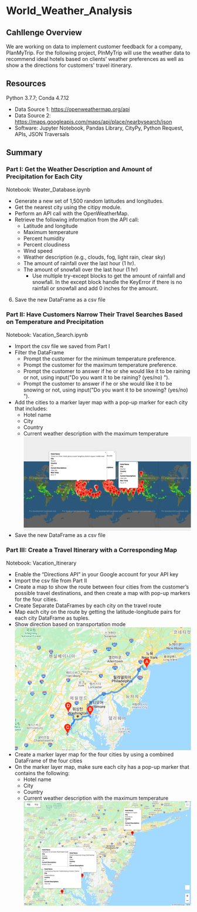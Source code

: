 # World_Weather_Analysis

## Cahllenge Overview
We are working on data to implement customer feedback for a company, PlanMyTrip. For the following project, PlnMyTrip will use the weather data to recommend ideal hotels based on clients’ weather preferences as well as show a the directions for customers' travel itinerary.
## Resources
Python 3.7.7; Conda 4.7.12
- Data Source 1: https://openweathermap.org/api
- Data Source 2: https://maps.googleapis.com/maps/api/place/nearbysearch/json
- Software: Jupyter Notebook, Pandas Library, CityPy, Python Request, APIs, JSON Traversals

## Summary
### Part I: Get the Weather Description and Amount of Precipitation for Each City
Notebook: Weater_Database.ipynb
- Generate a new set of 1,500 random latitudes and longitudes.
- Get the nearest city using the citipy module.
- Perform an API call with the OpenWeatherMap.
- Retrieve the following information from the API call:
  - Latitude and longitude
  - Maximum temperature
  - Percent humidity
  - Percent cloudiness
  - Wind speed
  - Weather description (e.g., clouds, fog, light rain, clear sky)
  - The amount of rainfall over the last hour (1 hr).
  - The amount of snowfall over the last hour (1 hr)
    - Use multiple try-except blocks to get the amount of rainfall and snowfall. In the except block handle the KeyError if there is no rainfall or snowfall and add 0 inches for the amount.
6. Save the new DataFrame as a csv file 

### Part II: Have Customers Narrow Their Travel Searches Based on Temperature and Precipitation
Notebook: Vacation_Search.ipynb
- Import the csv file we saved from Part I
- Filter the DataFrame 
  - Prompt the customer for the minimum temperature preference.
  - Prompt the customer for the maximum temperature preference.
  - Prompt the customer to answer if he or she would like it to be raining or not, using input("Do you want it to be raining? (yes/no) ").
  - Prompt the customer to answer if he or she would like it to be snowing or not, using input("Do you want it to be snowing? (yes/no) ").
- Add the cities to a marker layer map with a pop-up marker for each city that includes:
  - Hotel name
  - City
  - Country
  - Current weather description with the maximum temperature
  ![](upload/WeatherPy_vacation_map.png)
- Save the new DataFrame as a csv file

### Part III: Create a Travel Itinerary with a Corresponding Map
Notebook: Vacation_Itinerary
- Enable the “Directions API” in your Google account for your API key
- Import the csv file from Part II 
- Create a map to show the route between four cities from the customer’s possible travel destinations, and then create a map with pop-up markers for the four cities.
- Create Separate DataFrames by each city on the travel route
- Map each city on the route by getting the latitude-longitude pairs for each city DataFrame as tuples.
- Show direction based on transportation mode 
  ![](upload/WeatherPy_travel_map.png)
- Create a marker layer map for the four cities by using a combined DataFrame of the four cities
- On the marker layer map, make sure each city has a pop-up marker that contains the following:
  - Hotel name
  - City
  - Country
  - Current weather description with the maximum temperature
  ![](upload/WeatherPy_travel_map_markers.png)
 
 
  
